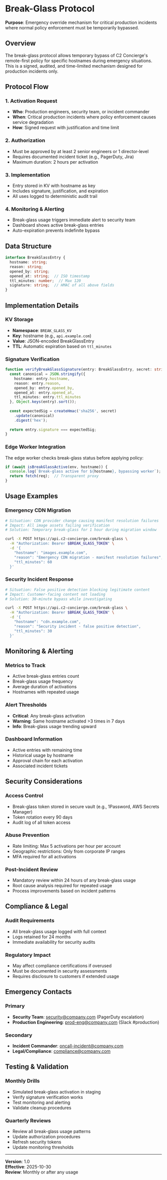 # Break-Glass Protocol

**Purpose**: Emergency override mechanism for critical production incidents where normal policy enforcement must be temporarily bypassed.

## Overview

The break-glass protocol allows temporary bypass of C2 Concierge's remote-first policy for specific hostnames during emergency situations. This is a signed, audited, and time-limited mechanism designed for production incidents only.

## Protocol Flow

### 1. Activation Request
- **Who**: Production engineers, security team, or incident commander
- **When**: Critical production incidents where policy enforcement causes service degradation
- **How**: Signed request with justification and time limit

### 2. Authorization
- Must be approved by at least 2 senior engineers or 1 director-level
- Requires documented incident ticket (e.g., PagerDuty, Jira)
- Maximum duration: 2 hours per activation

### 3. Implementation
- Entry stored in KV with hostname as key
- Includes signature, justification, and expiration
- All uses logged to deterministic audit trail

### 4. Monitoring & Alerting
- Break-glass usage triggers immediate alert to security team
- Dashboard shows active break-glass entries
- Auto-expiration prevents indefinite bypass

## Data Structure

```typescript
interface BreakGlassEntry {
  hostname: string;
  reason: string;
  opened_by: string;
  opened_at: string;  // ISO timestamp
  ttl_minutes: number;  // Max 120
  signature: string;  // HMAC of all above fields
}
```

## Implementation Details

### KV Storage
- **Namespace**: `BREAK_GLASS_KV`
- **Key**: hostname (e.g., `api.example.com`)
- **Value**: JSON-encoded BreakGlassEntry
- **TTL**: Automatic expiration based on `ttl_minutes`

### Signature Verification
```typescript
function verifyBreakGlassSignature(entry: BreakGlassEntry, secret: string): boolean {
  const canonical = JSON.stringify({
    hostname: entry.hostname,
    reason: entry.reason,
    opened_by: entry.opened_by,
    opened_at: entry.opened_at,
    ttl_minutes: entry.ttl_minutes
  }, Object.keys(entry).sort());
  
  const expectedSig = createHmac('sha256', secret)
    .update(canonical)
    .digest('hex');
    
  return entry.signature === expectedSig;
}
```

### Edge Worker Integration
The edge worker checks break-glass status before applying policy:

```typescript
if (await isBreakGlassActive(env, hostname)) {
  console.log(`Break-glass active for ${hostname}, bypassing worker`);
  return fetch(req);  // Transparent proxy
}
```

## Usage Examples

### Emergency CDN Migration
```bash
# Situation: CDN provider change causing manifest resolution failures
# Impact: All image assets failing verification
# Solution: Temporary break-glass for 1 hour during migration window

curl -X POST https://api.c2-concierge.com/break-glass \
  -H "Authorization: Bearer $BREAK_GLASS_TOKEN" \
  -d '{
    "hostname": "images.example.com",
    "reason": "Emergency CDN migration - manifest resolution failures",
    "ttl_minutes": 60
  }'
```

### Security Incident Response
```bash
# Situation: False positive detection blocking legitimate content
# Impact: Customer-facing content not loading
# Solution: 30-minute bypass while investigating

curl -X POST https://api.c2-concierge.com/break-glass \
  -H "Authorization: Bearer $BREAK_GLASS_TOKEN" \
  -d '{
    "hostname": "cdn.example.com",
    "reason": "Security incident - false positive detection",
    "ttl_minutes": 30
  }'
```

## Monitoring & Alerting

### Metrics to Track
- Active break-glass entries count
- Break-glass usage frequency
- Average duration of activations
- Hostnames with repeated usage

### Alert Thresholds
- **Critical**: Any break-glass activation
- **Warning**: Same hostname activated >3 times in 7 days
- **Info**: Break-glass usage trending upward

### Dashboard Information
- Active entries with remaining time
- Historical usage by hostname
- Approval chain for each activation
- Associated incident tickets

## Security Considerations

### Access Control
- Break-glass token stored in secure vault (e.g., 1Password, AWS Secrets Manager)
- Token rotation every 90 days
- Audit log of all token access

### Abuse Prevention
- Rate limiting: Max 5 activations per hour per account
- Geographic restrictions: Only from corporate IP ranges
- MFA required for all activations

### Post-Incident Review
- Mandatory review within 24 hours of any break-glass usage
- Root cause analysis required for repeated usage
- Process improvements based on incident patterns

## Compliance & Legal

### Audit Requirements
- All break-glass usage logged with full context
- Logs retained for 24 months
- Immediate availability for security audits

### Regulatory Impact
- May affect compliance certifications if overused
- Must be documented in security assessments
- Requires disclosure to customers if extended usage

## Emergency Contacts

### Primary
- **Security Team**: security@company.com (PagerDuty escalation)
- **Production Engineering**: prod-eng@company.com (Slack #production)

### Secondary
- **Incident Commander**: oncall-incident@company.com
- **Legal/Compliance**: compliance@company.com

## Testing & Validation

### Monthly Drills
- Simulated break-glass activation in staging
- Verify signature verification works
- Test monitoring and alerting
- Validate cleanup procedures

### Quarterly Reviews
- Review all break-glass usage patterns
- Update authorization procedures
- Refresh security tokens
- Update monitoring thresholds

---

**Version**: 1.0  
**Effective**: 2025-10-30  
**Review**: Monthly or after any usage
